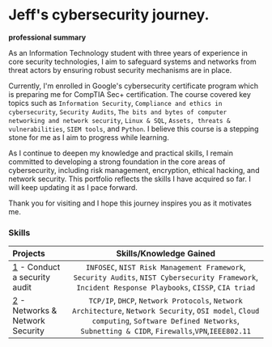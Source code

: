   # Jeff's cybersecurity journey.
**professional summary**

As an Information Technology student with three years of experience in core security technologies, I aim to safeguard systems and networks from threat actors by ensuring robust security mechanisms are in place.

Currently, I'm enrolled in Google's cybersecurity certificate program which is preparing me for CompTIA Sec+ certification. The course covered key topics such as `Information Security`, `Compliance and ethics in cybersecurity`,
`Security Audits`, `The bits and bytes of computer networking and network security`, `Linux & SQL`, `Assets, threats & vulnerabilities`, `SIEM tools`, and `Python`. I believe this course is a stepping stone for me as I aim to 
progress while learning. 

As I continue to deepen my knowledge and practical skills, I remain committed to developing a strong foundation in the core areas of cybersecurity, including risk management, encryption, ethical hacking, and network security.
This portfolio reflects the skills I have acquired so far. I will keep updating it as I pace forward. 

Thank you for visiting and I hope this journey inspires you as it motivates me.

### Skills  
| Projects | Skills/Knowledge Gained | 
| :--- |:---:|
| [1](https://github.com/jj-yankson/Jojo-s-Cybersecurity-Portfolio/tree/main) - Conduct a security audit | `INFOSEC`, `NIST Risk Management Framework`, `Security Audits`, `NIST Cybersecurity Framework`, `Incident Response Playbooks`, `CISSP`, `CIA triad` |
| [2]([https://github.com/jj-yankson/Jojo-s-Cybersecurity-Portfolio/tree/main](https://github.com/yvnks/CYBERSECURITY-PORTFOLIO/tree/7ee7b6e0f2d49424eae8e09f07fcbac82ff8f887/2%20-%20Portfolio/2%20-%20Network%20Architecture%20%26%20Security)) - Networks & Network Security | `TCP/IP`, `DHCP`, `Network Protocols`, `Network Architecture`, `Network Security`, `OSI model`, `Cloud computing`, `Software Defined Networks`, `Subnetting & CIDR`, `Firewalls`,`VPN`,`IEEE802.11` |
